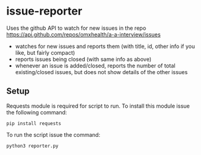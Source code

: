 # issue-reporter
Uses the github API to watch for new issues in the repo https://api.github.com/repos/omxhealth/a-a-interview/issues

- watches for new issues and reports them (with title, id, other info if you like, but fairly compact)
- reports issues being closed (with same info as above)
- whenever an issue is added/closed, reports the number of total existing/closed issues, but does not show details of the other issues


## Setup
Requests module is required for script to run. To install this module issue the following command:

    pip install requests

To run the script issue the command:

    python3 reporter.py
